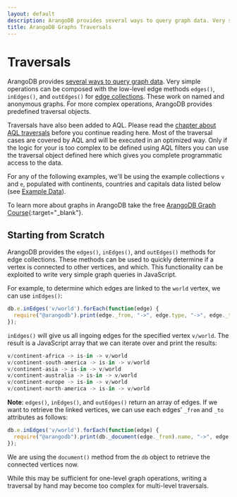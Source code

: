 ```yaml
---
layout: default
description: ArangoDB provides several ways to query graph data. Very simple operations can be composed with the low-level edge methods edges, inEdges, and outEdges for edge collections.
title: ArangoDB Graphs Traversals
---
```

Traversals
==========

ArangoDB provides [several ways to query graph data](graphs.html).
Very simple operations can be composed with the low-level edge methods `edges()`, `inEdges()`, and `outEdges()` for
[edge collections](graphs-edges.html). These work on named and anonymous graphs. For more complex operations,
ArangoDB provides predefined traversal objects.

Traversals have also been added to AQL.
Please read the [chapter about AQL traversals](aql/graphs-traversals.html) before you continue reading here.
Most of the traversal cases are covered by AQL and will be executed in an optimized way.
Only if the logic for your is too complex to be defined using AQL filters you can use the traversal object defined
here which gives you complete programmatic access to the data.

For any of the following examples, we'll be using the example collections `v` and `e`,
populated with continents, countries and capitals data listed below (see [Example Data](graphs-traversals-example-data.html)).

To learn more about graphs in ArangoDB take the free
[ArangoDB Graph Course](https://www.arangodb.com/arangodb-graph-course){:target="_blank"}.

Starting from Scratch
---------------------

ArangoDB provides the `edges()`, `inEdges()`, and `outEdges()` methods for edge collections.
These methods can be used to quickly determine if a vertex is connected to other vertices,
and which.
This functionality can be exploited to write very simple graph queries in JavaScript.

For example, to determine which edges are linked to the `world` vertex, we can use `inEdges()`:

```js
db.e.inEdges('v/world').forEach(function(edge) { 
  require("@arangodb").print(edge._from, "->", edge.type, "->", edge._to); 
});
```

`inEdges()` will give us all ingoing edges for the specified vertex `v/world`. The result
is a JavaScript array that we can iterate over and print the results:

```js
v/continent-africa -> is-in -> v/world
v/continent-south-america -> is-in -> v/world
v/continent-asia -> is-in -> v/world
v/continent-australia -> is-in -> v/world
v/continent-europe -> is-in -> v/world
v/continent-north-america -> is-in -> v/world
```

**Note**: `edges()`, `inEdges()`, and `outEdges()` return an array of edges. If we want to retrieve
the linked vertices, we can use each edges' `_from` and `_to` attributes as follows:

```js
db.e.inEdges('v/world').forEach(function(edge) { 
  require("@arangodb").print(db._document(edge._from).name, "->", edge.type, "->", db._document(edge._to).name); 
});
```

We are using the `document()` method from the `db` object to retrieve the connected vertices now.

While this may be sufficient for one-level graph operations, writing a traversal by hand
may become too complex for multi-level traversals.
